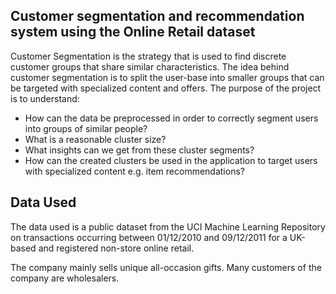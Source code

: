 ## Customer segmentation and recommendation system using the Online Retail dataset

Customer Segmentation is the strategy that is used to find discrete customer groups that share similar characteristics. The idea behind customer segmentation is to split the user-base into smaller groups that can be targeted with specialized content and offers.
The purpose of the project is to understand:
* How can the data be preprocessed in order to correctly segment users into groups of similar people?
* What is a reasonable cluster size?
* What insights can we get from these cluster segments?
* How can the created clusters be used in the application to target users with specialized content e.g. item recommendations? 

## Data Used

The data used is a public dataset from the UCI Machine Learning Repository on transactions occurring between 01/12/2010 and 09/12/2011 for a UK-based and registered non-store online retail. 

The company mainly sells unique all-occasion gifts. Many customers of the company are wholesalers.



